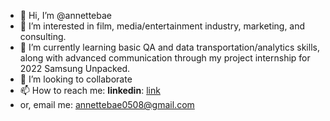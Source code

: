 - 👋 Hi, I’m @annettebae
- 👀 I’m interested in film, media/entertainment industry, marketing, and consulting. 
- 🌱 I’m currently learning basic QA and data transportation/analytics skills, along with advanced communication through my project internship for 2022 Samsung Unpacked.
- 💞️ I’m looking to collaborate 
- 📫 How to reach me: **linkedin**: [link](https://www.linkedin.com/in/%EC%A3%BC%ED%9D%AC-%EB%B0%B0-67753b205/) 
- or, email me: annettebae0508@gmail.com 

<!---
annettebae/annettebae is a ✨ special ✨ repository because its `README.md` (this file) appears on your GitHub profile.
You can click the Preview link to take a look at your changes.
--->
